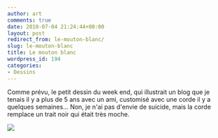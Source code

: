 ```yaml
---
author: art
comments: true
date: 2010-07-04 21:24:44+00:00
layout: post
redirect_from: le-mouton-blanc/
slug: le-mouton-blanc
title: Le mouton blanc
wordpress_id: 194
categories:
- Dessins
---
```


Comme prévu, le petit dessin du week end, qui illustrait un blog que je tenais il y a plus de 5 ans avec un ami, customisé avec une corde il y a quelques semaines... Non, je n'ai pas d'envie de suicide, mais la corde remplace un trait noir qui était très moche.


![](https://static.irz.fr/2010/07/mouton-blanc.png)
